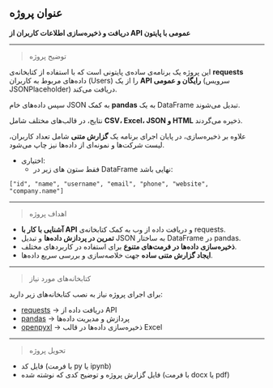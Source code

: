 ## عنوان پروژه

**دریافت و ذخیره‌سازی اطلاعات کاربران از API عمومی با پایتون**

---

> توضیح پروژه

این پروژه یک برنامه‌ی ساده‌ی پایتونی است که با استفاده از کتابخانه‌ی **requests** داده‌های مربوط به کاربران (Users) را از یک **API رایگان و عمومی** (سرویس JSONPlaceholder) دریافت می‌کند.

سپس داده‌های خام JSON به کمک **pandas** به یک DataFrame تبدیل می‌شوند.

نتایج، در قالب‌های مختلف شامل **CSV، Excel، JSON و HTML** ذخیره می‌گردند.

علاوه بر ذخیره‌سازی، در پایان اجرای برنامه یک **گزارش متنی** شامل تعداد کاربران، لیست شرکت‌ها و نمونه‌ای از داده‌ها نیز چاپ می‌شود.

- اختیاری:
  - فقط ستون های زیر در DataFrame نهایی باشد:


```
["id", "name", "username", "email", "phone", "website", "company.name"]
```


---

> اهداف پروژه

* **آشنایی با کار با API** و دریافت داده از وب به کمک کتابخانه‌ی requests.
* **تمرین در پردازش داده‌ها** و تبدیل JSON به ساختار DataFrame در pandas.
* **ذخیره‌سازی داده‌ها در فرمت‌های متنوع** برای استفاده در کاربردهای مختلف.
* **ایجاد گزارش متنی ساده** جهت خلاصه‌سازی و بررسی سریع داده‌ها.

---

> کتابخانه‌های مورد نیاز

برای اجرای پروژه نیاز به نصب کتابخانه‌های زیر دارید:

- [requests](https://pypi.org/project/requests/) → دریافت داده از API
- [pandas](https://pypi.org/project/pandas/) → پردازش و مدیریت داده‌ها
- [openpyxl](https://pypi.org/project/openpyxl/) → ذخیره‌سازی داده‌ها در قالب Excel

---

> تحویل پروژه

- فایل کد (با فرمت py یا ipynb)
- فایل گزارش پروژه و توضیح کدی که نوشته شده (با فرمت docx یا pdf)

